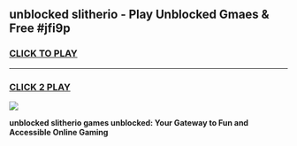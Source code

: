 
## unblocked slitherio - Play Unblocked Gmaes & Free #jfi9p
<h3>
<a href="https://news.freeplayer.one?title=unblocked_slitherio&ref=24F">CLICK TO PLAY</a></h3>
<hr>

<h3>
<a href="https://news.freeplayer.one?title=unblocked_slitherio&ref=24F">CLICK 2 PLAY</a>
  
</h3>

<a href="https://news.freeplayer.one?title=unblocked_slitherio&ref=24F/"><img src="https://clearcache.store/games.png"></a>


**unblocked slitherio games unblocked: Your Gateway to Fun and Accessible Online Gaming**

